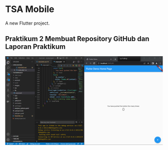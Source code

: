 # TSA Mobile

A new Flutter project.

## Praktikum 2 Membuat Repository GitHub dan Laporan Praktikum
![Screenshot Praktikum_2](images/prak2.png)
